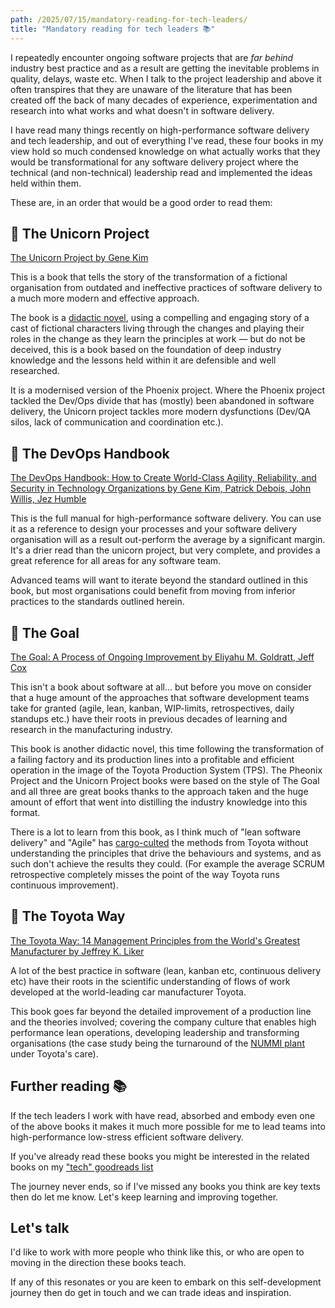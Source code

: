 ```yaml
---
path: /2025/07/15/mandatory-reading-for-tech-leaders/
title: "Mandatory reading for tech leaders 📚"
---
```


I repeatedly encounter ongoing software projects that are _far behind_ industry best practice and as a result are getting the inevitable problems in quality, delays, waste etc. When I talk to the project leadership and above it often transpires that they are unaware of the literature that has been created off the back of many decades of experience, experimentation and research into what works and what doesn't in software delivery.

I have read many things recently on high-performance software delivery and tech leadership, and out of everything I've read, these four books in my view hold so much condensed knowledge on what actually works that they would be transformational for any software delivery project where the technical (and non-technical) leadership read and implemented the ideas held within them.

These are, in an order that would be a good order to read them:

## 📕 The Unicorn Project

[The Unicorn Project by Gene Kim](https://www.goodreads.com/book/show/44333183-the-unicorn-project)

This is a book that tells the story of the transformation of a fictional organisation from outdated and ineffective practices of software delivery to a much more modern and effective approach.

The book is a [didactic novel](https://plexways.com/literary-art/didactic-novels/), using a compelling and engaging story of a cast of fictional characters living through the changes and playing their roles in the change as they learn the principles at work — but do not be deceived, this is a book based on the foundation of deep industry knowledge and the lessons held within it are defensible and well researched.

It is a modernised version of the Phoenix project. Where the Phoenix project tackled the Dev/Ops divide that has (mostly) been abandoned in software delivery, the Unicorn project tackles more modern dysfunctions (Dev/QA silos, lack of communication and coordination etc.).

## 📕 The DevOps Handbook

[The DevOps Handbook: How to Create World-Class Agility, Reliability, and Security in Technology Organizations by Gene Kim, Patrick Debois, John Willis, Jez Humble](https://www.goodreads.com/book/show/26083308-the-devops-handbook)

This is the full manual for high-performance software delivery. You can use it as a reference to design your processes and your software delivery organisation will as a result out-perform the average by a significant margin. It's a drier read than the unicorn project, but very complete, and provides a great reference for all areas for any software team.

Advanced teams will want to iterate beyond the standard outlined in this book, but most organisations could benefit from moving from inferior practices to the standards outlined herein.

## 📕 The Goal

[The Goal: A Process of Ongoing Improvement by Eliyahu M. Goldratt, Jeff Cox](https://www.goodreads.com/book/show/113934.The_Goal)

This isn't a book about software at all... but before you move on consider that a huge amount of the approaches that software development teams take for granted (agile, lean, kanban, WIP-limits, retrospectives, daily standups etc.) have their roots in previous decades of learning and research in the manufacturing industry.

This book is another didactic novel, this time following the transformation of a failing factory and its production lines into a profitable and efficient operation in the image of the Toyota Production System (TPS). The Pheonix Project and the Unicorn Project books were based on the style of The Goal and all three are great books thanks to the approach taken and the huge amount of effort that went into distilling the industry knowledge into this format.

There is a lot to learn from this book, as I think much of "lean software delivery" and "Agile" has [cargo-culted](https://en.m.wikipedia.org/wiki/Cargo_cult_programming) the methods from Toyota without understanding the principles that drive the behaviours and systems, and as such don't achieve the results they could. (For example the average SCRUM retrospective completely misses the point of the way Toyota runs continuous improvement).

## 📕 The Toyota Way

[The Toyota Way: 14 Management Principles from the World's Greatest Manufacturer by Jeffrey K. Liker](https://www.goodreads.com/book/show/161789.The_Toyota_Way)

A lot of the best practice in software (lean, kanban etc, continuous delivery etc) have their roots in the scientific understanding of flows of work developed at the world-leading car manufacturer Toyota.

This book goes far beyond the detailed improvement of a production line and the theories involved; covering the company culture that enables high performance lean operations, developing leadership and transforming organisations (the case study being the turnaround of the [NUMMI plant](https://en.wikipedia.org/wiki/NUMMI) under Toyota's care).

## Further reading 📚

If the tech leaders I work with have read, absorbed and embody even one of the above books it makes it much more possible for me to lead teams into high-performance low-stress efficient software delivery.

If you've already read these books you might be interested in the related books on my ["tech" goodreads list](https://www.goodreads.com/review/list/50628592-tim-abell?utf8=%E2%9C%93&shelf=tech&title=tim-abell&per_page=100)

The journey never ends, so if I've missed any books you think are key texts then do let me know. Let's keep learning and improving together.

## Let's talk

I'd like to work with more people who think like this, or who are open to moving in the direction these books teach.

If any of this resonates or you are keen to embark on this self-development journey then do get in touch and we can trade ideas and inspiration.
